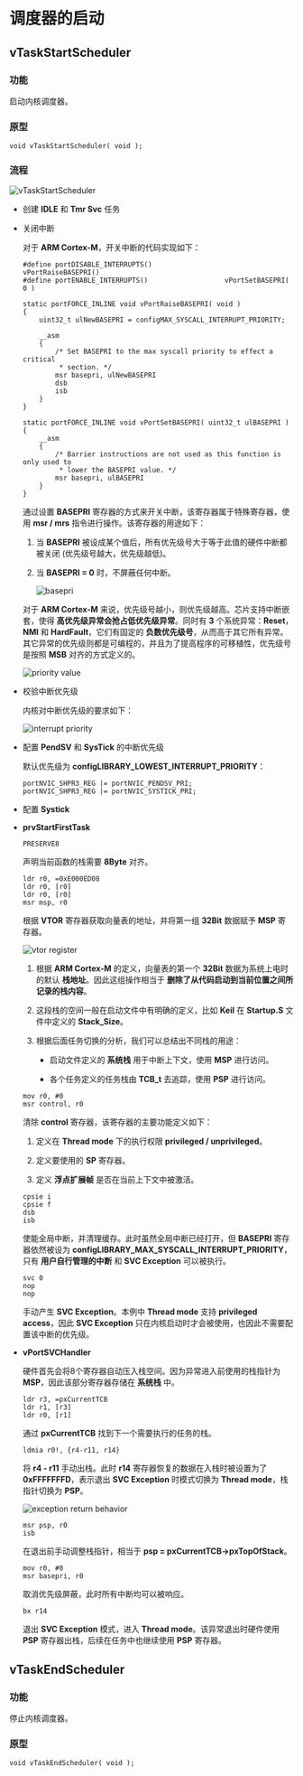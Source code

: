 # 调度器的启动

## vTaskStartScheduler

### 功能

启动内核调度器。

### 原型

```
void vTaskStartScheduler( void );
```

### 流程

![vTaskStartScheduler][1]

 - 创建 **IDLE** 和 **Tmr Svc** 任务

 - 关闭中断

    对于 **ARM Cortex-M**，开关中断的代码实现如下：

    ```
    #define portDISABLE_INTERRUPTS()                  vPortRaiseBASEPRI()
    #define portENABLE_INTERRUPTS()                   vPortSetBASEPRI( 0 )

    static portFORCE_INLINE void vPortRaiseBASEPRI( void )
    {
        uint32_t ulNewBASEPRI = configMAX_SYSCALL_INTERRUPT_PRIORITY;

        __asm
        {
            /* Set BASEPRI to the max syscall priority to effect a critical
             * section. */
            msr basepri, ulNewBASEPRI
            dsb
            isb
        }
    }

    static portFORCE_INLINE void vPortSetBASEPRI( uint32_t ulBASEPRI )
    {
        __asm
        {
            /* Barrier instructions are not used as this function is only used to
             * lower the BASEPRI value. */
            msr basepri, ulBASEPRI
        }
    }
    ```

    通过设置 **BASEPRI** 寄存器的方式来开关中断，该寄存器属于特殊寄存器，使用 **msr / mrs** 指令进行操作。该寄存器的用途如下：

    1. 当 **BASEPRI** 被设成某个值后，所有优先级号大于等于此值的硬件中断都被关闭 (优先级号越大，优先级越低)。

    2. 当 **BASEPRI = 0** 时，不屏蔽任何中断。

        ![basepri][2]

    对于 **ARM Cortex-M** 来说，优先级号越小，则优先级越高。芯片支持中断嵌套，使得 **高优先级异常会抢占低优先级异常**。同时有 **3** 个系统异常：**Reset**，**NMI** 和 **HardFault**，它们有固定的 **负数优先级号**，从而高于其它所有异常。其它异常的优先级则都是可编程的，并且为了提高程序的可移植性，优先级号是按照 **MSB** 对齐的方式定义的。

    ![priority value][3]

 - 校验中断优先级

    内核对中断优先级的要求如下：

    ![interrupt priority][4]

 - 配置 **PendSV** 和 **SysTick** 的中断优先级

    默认优先级为 **configLIBRARY_LOWEST_INTERRUPT_PRIORITY**：

    ```
    portNVIC_SHPR3_REG |= portNVIC_PENDSV_PRI;
    portNVIC_SHPR3_REG |= portNVIC_SYSTICK_PRI;
    ```

 - 配置 **Systick**

 - **prvStartFirstTask**

    ```
    PRESERVE8
    ````

    声明当前函数的栈需要 **8Byte** 对齐。

    ```
    ldr r0, =0xE000ED08
    ldr r0, [r0]
    ldr r0, [r0]
    msr msp, r0
    ```

    根据 **VTOR** 寄存器获取向量表的地址，并将第一组 **32Bit** 数据赋予 **MSP** 寄存器。

    ![vtor register][5]

    1. 根据 **ARM Cortex-M** 的定义，向量表的第一个 **32Bit** 数据为系统上电时的默认 **栈地址**。因此这组操作相当于 **删除了从代码启动到当前位置之间所记录的栈内容**。

    2. 这段栈的空间一般在启动文件中有明确的定义，比如 **Keil** 在 **Startup.S** 文件中定义的 **Stack_Size**。

    3. 根据后面任务切换的分析，我们可以总结出不同栈的用途：

        - 启动文件定义的 **系统栈** 用于中断上下文，使用 **MSP** 进行访问。

        - 各个任务定义的任务栈由 **TCB_t** 去追踪，使用 **PSP** 进行访问。

    ```
    mov r0, #0
    msr control, r0
    ```

    清除 **control** 寄存器，该寄存器的主要功能定义如下：

    1. 定义在 **Thread mode** 下的执行权限 **privileged / unprivileged**。

    2. 定义要使用的 **SP** 寄存器。

    3. 定义 **浮点扩展帧** 是否在当前上下文中被激活。

    ```
    cpsie i
    cpsie f
    dsb
    isb
    ```

    使能全局中断，并清理缓存。此时虽然全局中断已经打开，但 **BASEPRI** 寄存器依然被设为 **configLIBRARY_MAX_SYSCALL_INTERRUPT_PRIORITY**，只有 **用户自行管理的中断** 和 **SVC Exception** 可以被执行。

    ```
    svc 0
    nop
    nop
    ```

    手动产生 **SVC Exception**。本例中 **Thread mode** 支持 **privileged access**，因此 **SVC Exception** 只在内核启动时才会被使用，也因此不需要配置该中断的优先级。

 - **vPortSVCHandler**

    硬件首先会将8个寄存器自动压入栈空间。因为异常进入前使用的栈指针为 **MSP**，因此该部分寄存器存储在 **系统栈** 中。

    ```
    ldr r3, =pxCurrentTCB
    ldr r1, [r3]
    ldr r0, [r1]
    ```

    通过 **pxCurrentTCB** 找到下一个需要执行的任务的栈。

    ```
    ldmia r0!, {r4-r11, r14}
    ```

    将 **r4 - r11** 手动出栈。此时 **r14** 寄存器恢复的数据在入栈时被设置为了 **0xFFFFFFFD**，表示退出 **SVC Exception** 时模式切换为 **Thread mode**，栈指针切换为 **PSP**。

    ![exception return behavior][6]

    ```
    msr psp, r0
    isb
    ```

    在退出前手动调整栈指针，相当于 **psp = pxCurrentTCB->pxTopOfStack**。

    ```
    mov r0, #0
    msr basepri, r0
    ```

    取消优先级屏蔽，此时所有中断均可以被响应。

    ```
    bx r14
    ```

    退出 **SVC Exception** 模式，进入 **Thread mode**。该异常退出时硬件使用 **PSP** 寄存器出栈，后续在任务中也继续使用 **PSP** 寄存器。

## vTaskEndScheduler

### 功能

停止内核调度器。

### 原型

```
void vTaskEndScheduler( void );
```

 [1]: ./images/vTaskStartScheduler.jpg
 [2]: ./images/basepri.jpg
 [3]: ./images/priority_value.jpg
 [4]: ./images/interrupt_priority.jpg
 [5]: ./images/vtor_register.jpg
 [6]: ./images/exc_return_definition.jpg
